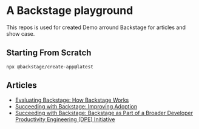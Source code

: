 # A Backstage playground 

This repos is used for created Demo arround Backstage for articles and show case.

## Starting From Scratch

```
npx @backstage/create-app@latest
```

## Articles 

* [Evaluating Backstage: How Backstage Works](https://www.kosli.com/blog/evaluating-backstage-how-backstage-works/)
* [Succeeding with Backstage: Improving Adoption](https://www.kosli.com/blog/succeeding-with-backstage-3-improving-adoption/)
* [Succeeding with Backstage: Backstage as Part of a Broader Developer Productivity Engineering (DPE) Initiative](https://www.kosli.com/blog/succeeding-with-backstage-4-backstage-as-part-of-a-broader-developer-productivity-engineering-dpe-initiative/)
